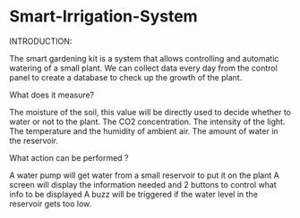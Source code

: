 # Smart-Irrigation-System


INTRODUCTION:

The smart gardening kit is a system that allows controlling and automatic watering of a small plant.
We can collect data every day from the control panel to create a database to check up the growth of the plant.

What does it measure?

The moisture of the soil, this value will be directly used to decide whether to water or not to the plant.
The CO2 concentration. 
The intensity of the light.
The temperature and the humidity of ambient air.
The amount of water in the reservoir.

What action can be performed ?

A water pump will get water from a small reservoir to put it on the plant
A screen will display the information needed and 2 buttons to control what info to be displayed
A buzz will be triggered if the water level in the reservoir gets too low.
